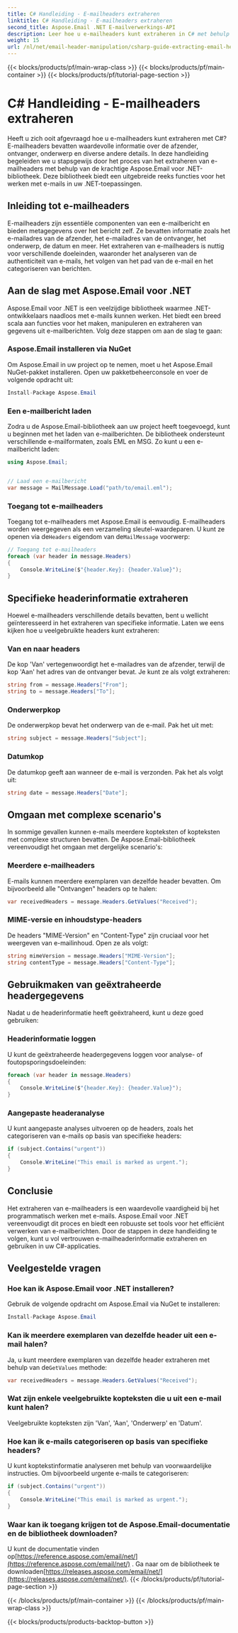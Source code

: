 ```yaml
---
title: C# Handleiding - E-mailheaders extraheren
linktitle: C# Handleiding - E-mailheaders extraheren
second_title: Aspose.Email .NET E-mailverwerkings-API
description: Leer hoe u e-mailheaders kunt extraheren in C# met behulp van Aspose.Email voor .NET. Stap-voor-stap handleiding met broncode voor efficiënte e-mailanalyse.
weight: 15
url: /nl/net/email-header-manipulation/csharp-guide-extracting-email-headers/
---
```


{{< blocks/products/pf/main-wrap-class >}}
{{< blocks/products/pf/main-container >}}
{{< blocks/products/pf/tutorial-page-section >}}

# C# Handleiding - E-mailheaders extraheren


Heeft u zich ooit afgevraagd hoe u e-mailheaders kunt extraheren met C#? E-mailheaders bevatten waardevolle informatie over de afzender, ontvanger, onderwerp en diverse andere details. In deze handleiding begeleiden we u stapsgewijs door het proces van het extraheren van e-mailheaders met behulp van de krachtige Aspose.Email voor .NET-bibliotheek. Deze bibliotheek biedt een uitgebreide reeks functies voor het werken met e-mails in uw .NET-toepassingen.

## Inleiding tot e-mailheaders

E-mailheaders zijn essentiële componenten van een e-mailbericht en bieden metagegevens over het bericht zelf. Ze bevatten informatie zoals het e-mailadres van de afzender, het e-mailadres van de ontvanger, het onderwerp, de datum en meer. Het extraheren van e-mailheaders is nuttig voor verschillende doeleinden, waaronder het analyseren van de authenticiteit van e-mails, het volgen van het pad van de e-mail en het categoriseren van berichten.

## Aan de slag met Aspose.Email voor .NET

Aspose.Email voor .NET is een veelzijdige bibliotheek waarmee .NET-ontwikkelaars naadloos met e-mails kunnen werken. Het biedt een breed scala aan functies voor het maken, manipuleren en extraheren van gegevens uit e-mailberichten. Volg deze stappen om aan de slag te gaan:

### Aspose.Email installeren via NuGet

Om Aspose.Email in uw project op te nemen, moet u het Aspose.Email NuGet-pakket installeren. Open uw pakketbeheerconsole en voer de volgende opdracht uit:

```csharp
Install-Package Aspose.Email
```

### Een e-mailbericht laden

Zodra u de Aspose.Email-bibliotheek aan uw project heeft toegevoegd, kunt u beginnen met het laden van e-mailberichten. De bibliotheek ondersteunt verschillende e-mailformaten, zoals EML en MSG. Zo kunt u een e-mailbericht laden:

```csharp
using Aspose.Email;


// Laad een e-mailbericht
var message = MailMessage.Load("path/to/email.eml");
```

### Toegang tot e-mailheaders

 Toegang tot e-mailheaders met Aspose.Email is eenvoudig. E-mailheaders worden weergegeven als een verzameling sleutel-waardeparen. U kunt ze openen via de`Headers` eigendom van de`MailMessage` voorwerp:

```csharp
// Toegang tot e-mailheaders
foreach (var header in message.Headers)
{
    Console.WriteLine($"{header.Key}: {header.Value}");
}
```

## Specifieke headerinformatie extraheren

Hoewel e-mailheaders verschillende details bevatten, bent u wellicht geïnteresseerd in het extraheren van specifieke informatie. Laten we eens kijken hoe u veelgebruikte headers kunt extraheren:

### Van en naar headers

De kop 'Van' vertegenwoordigt het e-mailadres van de afzender, terwijl de kop 'Aan' het adres van de ontvanger bevat. Je kunt ze als volgt extraheren:

```csharp
string from = message.Headers["From"];
string to = message.Headers["To"];
```

### Onderwerpkop

De onderwerpkop bevat het onderwerp van de e-mail. Pak het uit met:

```csharp
string subject = message.Headers["Subject"];
```

### Datumkop

De datumkop geeft aan wanneer de e-mail is verzonden. Pak het als volgt uit:

```csharp
string date = message.Headers["Date"];
```

## Omgaan met complexe scenario's

In sommige gevallen kunnen e-mails meerdere kopteksten of kopteksten met complexe structuren bevatten. De Aspose.Email-bibliotheek vereenvoudigt het omgaan met dergelijke scenario's:

### Meerdere e-mailheaders

E-mails kunnen meerdere exemplaren van dezelfde header bevatten. Om bijvoorbeeld alle "Ontvangen" headers op te halen:

```csharp
var receivedHeaders = message.Headers.GetValues("Received");
```

### MIME-versie en inhoudstype-headers

De headers "MIME-Version" en "Content-Type" zijn cruciaal voor het weergeven van e-mailinhoud. Open ze als volgt:

```csharp
string mimeVersion = message.Headers["MIME-Version"];
string contentType = message.Headers["Content-Type"];
```

## Gebruikmaken van geëxtraheerde headergegevens

Nadat u de headerinformatie heeft geëxtraheerd, kunt u deze goed gebruiken:

### Headerinformatie loggen

U kunt de geëxtraheerde headergegevens loggen voor analyse- of foutopsporingsdoeleinden:

```csharp
foreach (var header in message.Headers)
{
    Console.WriteLine($"{header.Key}: {header.Value}");
}
```

### Aangepaste headeranalyse

U kunt aangepaste analyses uitvoeren op de headers, zoals het categoriseren van e-mails op basis van specifieke headers:

```csharp
if (subject.Contains("urgent"))
{
    Console.WriteLine("This email is marked as urgent.");
}
```

## Conclusie

Het extraheren van e-mailheaders is een waardevolle vaardigheid bij het programmatisch werken met e-mails. Aspose.Email voor .NET vereenvoudigt dit proces en biedt een robuuste set tools voor het efficiënt verwerken van e-mailberichten. Door de stappen in deze handleiding te volgen, kunt u vol vertrouwen e-mailheaderinformatie extraheren en gebruiken in uw C#-applicaties.

## Veelgestelde vragen

### Hoe kan ik Aspose.Email voor .NET installeren?

Gebruik de volgende opdracht om Aspose.Email via NuGet te installeren:
```csharp
Install-Package Aspose.Email
```

### Kan ik meerdere exemplaren van dezelfde header uit een e-mail halen?

Ja, u kunt meerdere exemplaren van dezelfde header extraheren met behulp van de`GetValues` methode:
```csharp
var receivedHeaders = message.Headers.GetValues("Received");
```

### Wat zijn enkele veelgebruikte kopteksten die u uit een e-mail kunt halen?

Veelgebruikte kopteksten zijn 'Van', 'Aan', 'Onderwerp' en 'Datum'.

### Hoe kan ik e-mails categoriseren op basis van specifieke headers?

U kunt koptekstinformatie analyseren met behulp van voorwaardelijke instructies. Om bijvoorbeeld urgente e-mails te categoriseren:
```csharp
if (subject.Contains("urgent"))
{
    Console.WriteLine("This email is marked as urgent.");
}
```

### Waar kan ik toegang krijgen tot de Aspose.Email-documentatie en de bibliotheek downloaden?

 U kunt de documentatie vinden op[https://reference.aspose.com/email/net/](https://reference.aspose.com/email/net/) . Ga naar om de bibliotheek te downloaden[https://releases.aspose.com/email/net/](https://releases.aspose.com/email/net/).
{{< /blocks/products/pf/tutorial-page-section >}}

{{< /blocks/products/pf/main-container >}}
{{< /blocks/products/pf/main-wrap-class >}}

{{< blocks/products/products-backtop-button >}}
